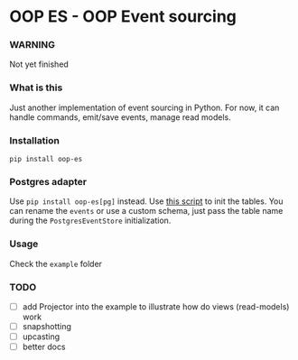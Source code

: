 # OOP ES - OOP Event sourcing

### WARNING

Not yet finished

### What is this

Just another implementation of event sourcing in Python. For now, it can handle commands, emit/save events,
manage read models.

### Installation

```
pip install oop-es
```

### Postgres adapter

Use `pip install oop-es[pg]` instead. Use [this script](./oop_es_pg/tests/integration/init.sql) to init the tables.
You can rename the `events` or use a custom schema, just pass the table name during the `PostgresEventStore` 
initialization.

### Usage

Check the `example` folder

### TODO

- [ ] add Projector into the example to illustrate how do views (read-models) work
- [ ] snapshotting
- [ ] upcasting
- [ ] better docs